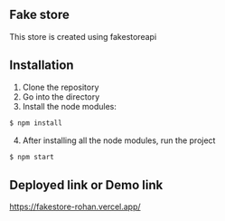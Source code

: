 ## Fake store

This store is created using fakestoreapi 

## Installation

1. Clone the repository
2. Go into the directory 
3. Install the node modules: 
```sh
$ npm install
```
4. After installing all the node modules, run the project 
```sh
$ npm start
```
## Deployed link or Demo link

https://fakestore-rohan.vercel.app/
